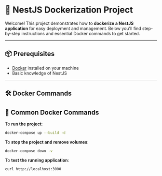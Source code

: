 # 🚀 NestJS Dockerization Project

Welcome! This project demonstrates how to **dockerize a NestJS application** for easy deployment and management. Below you'll find step-by-step instructions and essential Docker commands to get started.

---

## 📦 Prerequisites

- [Docker](https://www.docker.com/) installed on your machine
- Basic knowledge of NestJS

---

## 🛠️ Docker Commands

## 🐳 Common Docker Commands

To **run the project**:

```bash
docker-compose up --build -d
```

To **stop the project and remove volumes**:

```bash
docker-compose down -v
```

To **test the running application**:

```bash
curl http://localhost:3000
```
